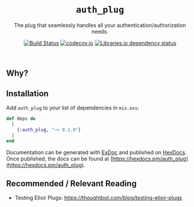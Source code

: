 <div align="center">

# `auth_plug`

The plug that seamlessly handles all your authentication/authorization needs.

[![Build Status](https://img.shields.io/travis/dwyl/auth_plug/master.svg?style=flat-square)](https://travis-ci.org/dwyl/auth_plug)
[![codecov.io](https://img.shields.io/codecov/c/github/dwyl/auth_plug/master.svg?style=flat-square)](http://codecov.io/github/dwyl/auth_plug?branch=master)
[![Libraries.io dependency status](https://img.shields.io/librariesio/release/hex/auth_plug?logoColor=brightgreen&style=flat-square)](https://github.com/dwyl/auth_plug/blob/master/mix.exs)
<!--
[![HitCount](http://hits.dwyl.com/dwyl/auth_plug.svg)](http://hits.dwyl.com/dwyl/auth_plug)
-->
</div>
<br />

## Why?




## Installation

Add `auth_plug` to your list of dependencies in `mix.exs`:

```elixir
def deps do
  [
    {:auth_plug, "~> 0.1.0"}
  ]
end
```

Documentation can be generated with [ExDoc](https://github.com/elixir-lang/ex_doc)
and published on [HexDocs](https://hexdocs.pm). Once published, the docs can
be found at [https://hexdocs.pm/auth_plug](https://hexdocs.pm/auth_plug).



## Recommended / Relevant Reading

+ Testing Elixir Plugs:
https://thoughtbot.com/blog/testing-elixir-plugs
